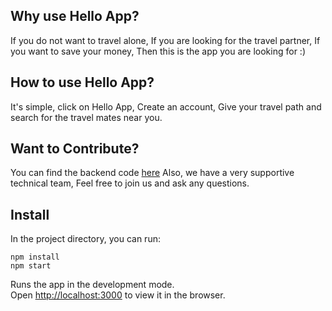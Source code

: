 ## Why use Hello App?
If you do not want to travel alone, If you are looking for the travel partner, If you want to save your money, Then this is the app you are looking for :)

## How to use Hello App?
It's simple, click on Hello App, Create an account, Give your travel path and search for the travel mates near you.

## Want to Contribute?
You can find the backend code [here](https://github.com/gopavasanth/Hello) 
Also, we have a very supportive technical team, Feel free to join us and ask any questions. 

## Install
In the project directory, you can run:

```
npm install
npm start
```


Runs the app in the development mode.<br>
Open [http://localhost:3000](http://localhost:3000) to view it in the browser.

